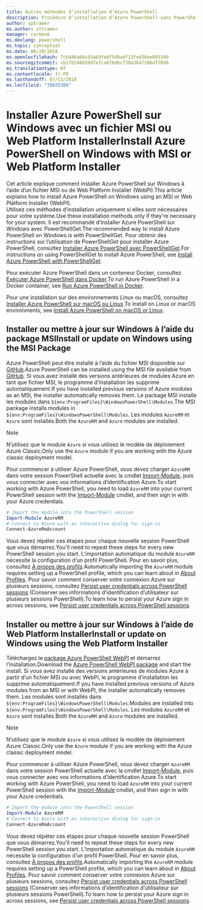 ```yaml
---
title: Autres méthodes d’installation d’Azure PowerShell
description: Procédure d’installation d’Azure PowerShell sans PowerShellGet
author: sptramer
ms.author: sttramer
manager: carmonm
ms.devlang: powershell
ms.topic: conceptual
ms.date: 06/20/2018
ms.openlocfilehash: 7c6446a66cd3ab9fe8f5d8adf13fed36ee093340
ms.sourcegitcommit: cb1fd248920d7efca67bd6c738a3b47206df7890
ms.translationtype: HT
ms.contentlocale: fr-FR
ms.lasthandoff: 07/13/2018
ms.locfileid: "39025308"
---
```

# <a name="install-azure-powershell-on-windows-with-msi-or-web-platform-installer"></a><span data-ttu-id="2ca08-103">Installer Azure PowerShell sur Windows avec un fichier MSI ou Web Platform Installer</span><span class="sxs-lookup"><span data-stu-id="2ca08-103">Install Azure PowerShell on Windows with MSI or Web Platform Installer</span></span>

<span data-ttu-id="2ca08-104">Cet article explique comment installer Azure PowerShell sur Windows à l’aide d’un fichier MSI ou de Web Platform Installer (WebPI).</span><span class="sxs-lookup"><span data-stu-id="2ca08-104">This article explains how to install Azure PowerShell on Windows using an MSI or Web Platform Installer (WebPI).</span></span>  
<span data-ttu-id="2ca08-105">Utilisez ces méthodes d’installation uniquement si elles sont nécessaires pour votre système.</span><span class="sxs-lookup"><span data-stu-id="2ca08-105">Use these installation methods only if they're necessary for your system.</span></span> <span data-ttu-id="2ca08-106">Il est recommandé d’installer Azure PowerShell sur Windows avec PowerShellGet.</span><span class="sxs-lookup"><span data-stu-id="2ca08-106">The recommended way to install Azure PowerShell on Windows is with PowerShellGet.</span></span> <span data-ttu-id="2ca08-107">Pour obtenir des instructions sur l’utilisation de PowerShellGet pour installer Azure PowerShell, consultez [Installer Azure PowerShell avec PowerShellGet](install-azurerm-ps.md).</span><span class="sxs-lookup"><span data-stu-id="2ca08-107">For instructions on using PowerShellGet to install Azure PowerShell, see [Install Azure PowerShell with PowerShellGet](install-azurerm-ps.md).</span></span>

<span data-ttu-id="2ca08-108">Pour exécuter Azure PowerShell dans un conteneur Docker, consultez [Exécuter Azure PowerShell dans Docker](azurerm-ps-in-docker.md).</span><span class="sxs-lookup"><span data-stu-id="2ca08-108">To run Azure PowerShell in a Docker container, see [Run Azure PowerShell in Docker](azurerm-ps-in-docker.md).</span></span>

<span data-ttu-id="2ca08-109">Pour une installation sur des environnements Linux ou macOS, consultez [Installer Azure PowerShell sur macOS ou Linux](install-azurermps-maclinux.md).</span><span class="sxs-lookup"><span data-stu-id="2ca08-109">To install on Linux or macOS environments, see [Install Azure PowerShell on macOS or Linux](install-azurermps-maclinux.md).</span></span>

## <a name="install-or-update-on-windows-using-the-msi-package"></a><span data-ttu-id="2ca08-110">Installer ou mettre à jour sur Windows à l’aide du package MSI</span><span class="sxs-lookup"><span data-stu-id="2ca08-110">Install or update on Windows using the MSI Package</span></span>

<span data-ttu-id="2ca08-111">Azure PowerShell peut être installé à l’aide du fichier MSI disponible sur [GitHub](https://github.com/Azure/azure-powershell/releases/tag/v5.7.0-April2018).</span><span class="sxs-lookup"><span data-stu-id="2ca08-111">Azure PowerShell can be installed using the MSI file available from [GitHub](https://github.com/Azure/azure-powershell/releases/tag/v5.7.0-April2018).</span></span> <span data-ttu-id="2ca08-112">Si vous avez installé des versions antérieures de modules Azure en tant que fichier MSI, le programme d’installation les supprime automatiquement.</span><span class="sxs-lookup"><span data-stu-id="2ca08-112">If you have installed previous versions of Azure modules as an MSI, the installer automatically removes them.</span></span> <span data-ttu-id="2ca08-113">Le package MSI installe les modules dans `${env:ProgramFiles}\WindowsPowerShell\Modules`.</span><span class="sxs-lookup"><span data-stu-id="2ca08-113">The MSI package installs modules in `${env:ProgramFiles}\WindowsPowerShell\Modules`.</span></span> <span data-ttu-id="2ca08-114">Les modules `AzureRM` et `Azure` sont installés.</span><span class="sxs-lookup"><span data-stu-id="2ca08-114">Both the `AzureRM` and `Azure` modules are installed.</span></span>

> [!NOTE]
> <span data-ttu-id="2ca08-115">N’utilisez que le module `Azure` si vous utilisez le modèle de déploiement Azure Classic.</span><span class="sxs-lookup"><span data-stu-id="2ca08-115">Only use the `Azure` module if you are working with the Azure classic deployment model.</span></span>

<span data-ttu-id="2ca08-116">Pour commencer à utiliser Azure PowerShell, vous devez charger `AzureRM` dans votre session PowerShell actuelle avec la cmdlet [Import-Module](/powershell/module/Microsoft.PowerShell.Core/Import-Module), puis vous connecter avec vos informations d’identification Azure.</span><span class="sxs-lookup"><span data-stu-id="2ca08-116">To start working with Azure PowerShell, you need to load `AzureRM` into your current PowerShell session with the [Import-Module](/powershell/module/Microsoft.PowerShell.Core/Import-Module) cmdlet, and then sign in with your Azure credentials.</span></span>

```powershell
# Import the module into the PowerShell session
Import-Module AzureRM
# Connect to Azure with an interactive dialog for sign-in
Connect-AzureRmAccount
```

<span data-ttu-id="2ca08-117">Vous devez répéter ces étapes pour chaque nouvelle session PowerShell que vous démarrez.</span><span class="sxs-lookup"><span data-stu-id="2ca08-117">You'll need to repeat these steps for every new PowerShell session you start.</span></span> <span data-ttu-id="2ca08-118">L’importation automatique du module `AzureRM` nécessite la configuration d’un profil PowerShell. Pour en savoir plus, consultez [À propos des profils](/powershell/module/microsoft.powershell.core/about/about_profiles).</span><span class="sxs-lookup"><span data-stu-id="2ca08-118">Automatically importing the `AzureRM` module requires setting up a PowerShell profile, which you can learn about in [About Profiles](/powershell/module/microsoft.powershell.core/about/about_profiles).</span></span>
<span data-ttu-id="2ca08-119">Pour savoir comment conserver votre connexion Azure sur plusieurs sessions, consultez [Persist user credentials across PowerShell sessions](context-persistence.md) (Conserver ses informations d’identification d’utilisateur sur plusieurs sessions PowerShell).</span><span class="sxs-lookup"><span data-stu-id="2ca08-119">To learn how to persist your Azure sign in across sessions, see [Persist user credentials across PowerShell sessions](context-persistence.md).</span></span>

## <a name="install-or-update-on-windows-using-the-web-platform-installer"></a><span data-ttu-id="2ca08-120">Installer ou mettre à jour sur Windows à l’aide de Web Platform Installer</span><span class="sxs-lookup"><span data-stu-id="2ca08-120">Install or update on Windows using the Web Platform Installer</span></span>

<span data-ttu-id="2ca08-121">Téléchargez le [package Azure PowerShell WebPI](http://aka.ms/webpi-azps) et démarrez l’installation.</span><span class="sxs-lookup"><span data-stu-id="2ca08-121">Download the [Azure PowerShell WebPI package](http://aka.ms/webpi-azps) and start the install.</span></span> <span data-ttu-id="2ca08-122">Si vous avez installé des versions antérieures de modules Azure à partir d’un fichier MSI ou avec WebPi, le programme d’installation les supprime automatiquement.</span><span class="sxs-lookup"><span data-stu-id="2ca08-122">If you have installed previous versions of Azure modules from an MSI or with WebPI, the installer automatically removes them.</span></span> <span data-ttu-id="2ca08-123">Les modules sont installés dans `${env:ProgramFiles}\WindowsPowerShell\Modules`.</span><span class="sxs-lookup"><span data-stu-id="2ca08-123">Modules are installed into `${env:ProgramFiles}\WindowsPowerShell\Modules`.</span></span> <span data-ttu-id="2ca08-124">Les modules `AzureRM` et `Azure` sont installés.</span><span class="sxs-lookup"><span data-stu-id="2ca08-124">Both the `AzureRM` and `Azure` modules are installed.</span></span>

> [!NOTE]
> <span data-ttu-id="2ca08-125">N’utilisez que le module `Azure` si vous utilisez le modèle de déploiement Azure Classic.</span><span class="sxs-lookup"><span data-stu-id="2ca08-125">Only use the `Azure` module if you are working with the Azure classic deployment model.</span></span>

<span data-ttu-id="2ca08-126">Pour commencer à utiliser Azure PowerShell, vous devez charger `AzureRM` dans votre session PowerShell actuelle avec la cmdlet [Import-Module](/powershell/module/Microsoft.PowerShell.Core/Import-Module), puis vous connecter avec vos informations d’identification Azure.</span><span class="sxs-lookup"><span data-stu-id="2ca08-126">To start working with Azure PowerShell, you need to load `AzureRM` into your current PowerShell session with the [Import-Module](/powershell/module/Microsoft.PowerShell.Core/Import-Module) cmdlet, and then sign in with your Azure credentials.</span></span>

```powershell
# Import the module into the PowerShell session
Import-Module AzureRM
# Connect to Azure with an interactive dialog for sign-in
Connect-AzureRmAccount
```

<span data-ttu-id="2ca08-127">Vous devez répéter ces étapes pour chaque nouvelle session PowerShell que vous démarrez.</span><span class="sxs-lookup"><span data-stu-id="2ca08-127">You'll need to repeat these steps for every new PowerShell session you start.</span></span> <span data-ttu-id="2ca08-128">L’importation automatique du module `AzureRM` nécessite la configuration d’un profil PowerShell. Pour en savoir plus, consultez [À propos des profils](/powershell/module/microsoft.powershell.core/about/about_profiles).</span><span class="sxs-lookup"><span data-stu-id="2ca08-128">Automatically importing the `AzureRM` module requires setting up a PowerShell profile, which you can learn about in [About Profiles](/powershell/module/microsoft.powershell.core/about/about_profiles).</span></span>
<span data-ttu-id="2ca08-129">Pour savoir comment conserver votre connexion Azure sur plusieurs sessions, consultez [Persist user credentials across PowerShell sessions](context-persistence.md) (Conserver ses informations d’identification d’utilisateur sur plusieurs sessions PowerShell).</span><span class="sxs-lookup"><span data-stu-id="2ca08-129">To learn how to persist your Azure sign in across sessions, see [Persist user credentials across PowerShell sessions](context-persistence.md).</span></span>